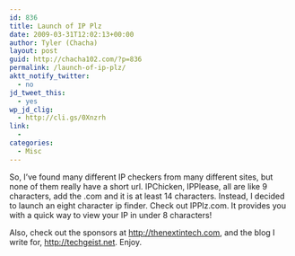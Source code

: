 ```yaml
---
id: 836
title: Launch of IP Plz
date: 2009-03-31T12:02:13+00:00
author: Tyler (Chacha)
layout: post
guid: http://chacha102.com/?p=836
permalink: /launch-of-ip-plz/
aktt_notify_twitter:
  - no
jd_tweet_this:
  - yes
wp_jd_clig:
  - http://cli.gs/0Xnzrh
link:
  - 
categories:
  - Misc
---
```

So, I&#8217;ve found many different IP checkers from many different sites, but none of them really have a short url. IPChicken, IPPlease, all are like 9 characters, add the .com and it is at least 14 characters. Instead, I decided to launch an eight character ip finder. Check out IPPlz.com. It provides you with a quick way to view your IP in under 8 characters!

Also, check out the sponsors at <http://thenextintech.com>, and the blog I write for, <http://techgeist.net>. Enjoy.